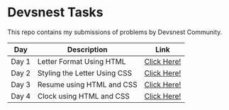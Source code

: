 # Devsnest Tasks

This repo contains my submissions of problems by Devsnest Community.

Day | Description | Link
----|-------------|-----
Day 1 | Letter Format Using HTML | [Click Here!](https://shreyashsingh-101.github.io/Devsnest-Tasks/HTML%20Day%201/)
Day 2 | Styling the Letter Using CSS | [Click Here!](https://shreyashsingh-101.github.io/Devsnest-Tasks/HTML_CSS%20Day%202/)
Day 3 | Resume using HTML and CSS | [Click Here!](https://shreyashsingh-101.github.io/Devsnest-Tasks/Resume%20Day%203/)
Day 4 | Clock using HTML and CSS | [Click Here!](https://shreyashsingh-101.github.io/Devsnest-Tasks/Clock%20Day%204/)